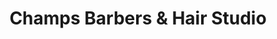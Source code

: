 ---
title: "Champs Barbers & Hair Studio"
url: /deansgrange/champs-barbers-and-hair-studio/
shop: hairdresser
---